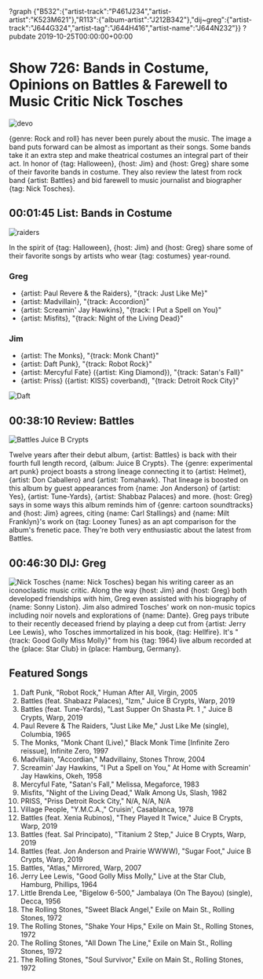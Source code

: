 ?graph {"B532":{"artist-track":"P461J234","artist-artist":"K523M621"},"R113":{"album-artist":"J212B342"},"dij~greg":{"artist-track":"J644G324","artist-tag":"J644H416","artist-name":"J644N232"}}
?pubdate 2019-10-25T00:00:00+00:00

# Show 726: Bands in Costume, Opinions on Battles & Farewell to Music Critic Nick Tosches

![devo](https://sound-images.s3.amazonaws.com/images/2019/devo_2.jpg)

{genre: Rock and roll} has never been purely about the music. The image a band puts forward can be almost as important as their songs. Some bands take it an extra step and make theatrical costumes an integral part of their act. In honor of {tag: Halloween}, {host: Jim} and {host: Greg} share some of their favorite bands in costume. They also review the latest from rock band {artist: Battles} and bid farewell to music journalist and biographer {tag: Nick Tosches}.

##  00:01:45 List: Bands in Costume

![raiders](https://sound-images.s3.amazonaws.com/images/2019/paul.jpg)

In the spirit of {tag: Halloween}, {host: Jim} and {host: Greg} share some of their favorite songs by artists who wear {tag: costumes} year-round.

### Greg
- {artist: Paul Revere & the Raiders}, "{track: Just Like Me}"
- {artist: Madvillain}, "{track: Accordion}"
- {artist: Screamin' Jay Hawkins}, "{track: I Put a Spell on You}"
- {artist: Misfits}, "{track: Night of the Living Dead}"


### Jim
- {artist: The Monks}, "{track: Monk Chant}"
- {artist: Daft Punk}, "{track: Robot Rock}"
- {artist: Mercyful Fate} ({artist: King Diamond}), "{track: Satan's Fall}"
- {artist: Priss} ({artist: KISS} coverband), "{track: Detroit Rock City}"

![Daft](https://sound-images.s3.amazonaws.com/images/2019/Daft.jpg)

##  00:38:10 Review: Battles
![Battles Juice B Crypts](https://sound-images.s3.amazonaws.com/images/2019/battles.jpg)

Twelve years after their debut album, {artist: Battles} is back with their fourth full length record, {album: Juice B Crypts}. The {genre: experimental art punk} project boasts a strong lineage connecting it to {artist: Helmet}, {artist: Don Caballero} and {artist: Tomahawk}. That lineage is boosted on this album by guest appearances from {name: Jon Anderson} of {artist: Yes}, {artist: Tune-Yards}, {artist: Shabbaz Palaces} and more. {host: Greg} says in some ways this album reminds him of {genre: cartoon soundtracks} and {host: Jim} agrees, citing {name: Carl Stallings} and {name: Milt Franklyn}'s work on {tag: Looney Tunes} as an apt comparison for the album's frenetic pace. They're both very enthusiastic about the latest from Battles.

##  00:46:30 DIJ: Greg

![Nick Tosches](https://sound-images.s3.amazonaws.com/images/2019/tosches.jpg)
{name: Nick Tosches} began his writing career as an iconoclastic music critic. Along the way {host: Jim} and {host: Greg} both developed friendships with him, Greg even assisted with his biography of {name: Sonny Liston}. Jim also admired Tosches' work on non-music topics including noir novels and explorations of {name: Dante}. Greg pays tribute to their recently deceased friend by playing a deep cut from {artist: Jerry Lee Lewis}, who Tosches immortalized in his book, {tag: Hellfire}. It's "{track: Good Golly Miss Molly}" from his {tag: 1964} live album recorded at the {place: Star Club} in {place: Hamburg, Germany}.

## Featured Songs

1. Daft Punk, "Robot Rock," Human After All, Virgin, 2005
1. Battles (feat. Shabazz Palaces), "Izm," Juice B Crypts, Warp, 2019
1. Battles (feat. Tune-Yards), "Last Supper On Shasta Pt. 1 ," Juice B Crypts, Warp, 2019
1. Paul Revere & The Raiders, "Just Like Me," Just Like Me (single), Columbia, 1965
1. The Monks, "Monk Chant (Live)," Black Monk Time [Infinite Zero reissue], Infinite Zero, 1997
1. Madvillain, "Accordian," Madvillainy, Stones Throw, 2004
1. Screamin' Jay Hawkins, "I Put a Spell on You," At Home with Screamin' Jay Hawkins, Okeh, 1958
1. Mercyful Fate, "Satan's Fall," Melissa, Megaforce, 1983
1. Misfits, "Night of the Living Dead," Walk Among Us, Slash, 1982
1. PRISS, "Priss Detroit Rock City," N/A, N/A, N/A
1. Village People, "Y.M.C.A.," Cruisin', Casablanca, 1978
1. Battles (feat. Xenia Rubinos), "They Played It Twice," Juice B Crypts, Warp, 2019
1. Battles (feat. Sal Principato), "Titanium 2 Step," Juice B Crypts, Warp, 2019
1. Battles (feat. Jon Anderson and Prairie WWWW), "Sugar Foot," Juice B Crypts, Warp, 2019
1. Battles, "Atlas," Mirrored, Warp, 2007
1. Jerry Lee Lewis, "Good Golly Miss Molly," Live at the Star Club, Hamburg, Phillips, 1964
1. Little Brenda Lee, "Bigelow 6-500," Jambalaya (On The Bayou) (single), Decca, 1956
1. The Rolling Stones, "Sweet Black Angel," Exile on Main St., Rolling Stones, 1972
1. The Rolling Stones, "Shake Your Hips," Exile on Main St., Rolling Stones, 1972
1. The Rolling Stones, "All Down The Line," Exile on Main St., Rolling Stones, 1972
1. The Rolling Stones, "Soul Survivor," Exile on Main St., Rolling Stones, 1972